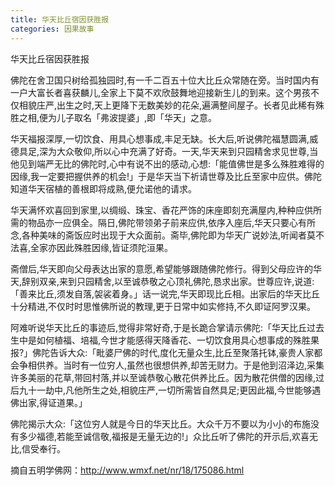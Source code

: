 ```yaml
---
title: 华天比丘宿因获胜报
categories: 因果故事
---
```


华天比丘宿因获胜报

佛陀在舍卫国只树给孤独园时,有一千二百五十位大比丘众常随在旁。当时国内有一户大富长者喜获麟儿,全家上下莫不欢欣鼓舞地迎接新生儿的到来。这个男孩不仅相貌庄严,出生之时,天上更降下无数美妙的花朵,遍满整间屋子。长者见此稀有殊胜之相,便为儿子取名「弗波提婆」,即「华天」之意。

华天福报深厚,一切饮食、用具心想事成,丰足无缺。长大后,听说佛陀福慧圆满,威德具足,深为大众敬仰,所以心中充满了好奇。一天,华天来到只园精舍求见世尊,当他见到端严无比的佛陀时,心中有说不出的感动,心想:「能值佛世是多么殊胜难得的因缘,我一定要把握供养的机会!」于是华天当下祈请世尊及比丘至家中应供。佛陀知道华天宿植的善根即将成熟,便允诺他的请求。

华天满怀欢喜回到家里,以绸缎、珠宝、香花严饰的床座即刻充满屋内,种种应供所需的物品亦一应俱全。隔日,佛陀带领弟子前来应供,依序入座后,华天只要心有所念,各种美味的斋饭应时出现于大众面前。斋毕,佛陀即为华天广说妙法,听闻者莫不法喜,全家亦因此殊胜因缘,皆证须陀洹果。

斋僧后,华天即向父母表达出家的意愿,希望能够跟随佛陀修行。得到父母应许的华天,辞别双亲,来到只园精舍,以至诚恭敬之心顶礼佛陀,恳求出家。世尊应许,说道:「善来比丘,须发自落,袈裟着身。」话一说完,华天即现比丘相。出家后的华天比丘十分精进,不仅时时思惟佛所说的教理,更于日常中如实修持,不久即证阿罗汉果。

阿难听说华天比丘的事迹后,觉得非常好奇,于是长跪合掌请示佛陀:「华天比丘过去生中是如何植福、培福,今世才能感得天降香花、一切饮食用具心想事成的殊胜果报?」佛陀告诉大众:「毗婆尸佛的时代,度化无量众生,比丘至聚落托钵,豪贵人家都会争相供养。当时有一位穷人,虽然也很想供养,却苦无财力。于是他到沼泽边,采集许多美丽的花草,带回村落,并以至诚恭敬心散花供养比丘。因为散花供僧的因缘,过后九十一劫中,凡他所生之处,相貌庄严,一切所需皆自然具足;更因此福,今世能够遇佛出家,得证道果。」

佛陀揭示大众:「这位穷人就是今日的华天比丘。大众千万不要以为小小的布施没有多少福德,若能至诚信敬,福报是无量无边的!」众比丘听了佛陀的开示后,欢喜无比,信受奉行。

摘自五明学佛网：http://www.wmxf.net/nr/18/175086.html